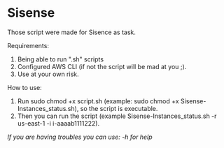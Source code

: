 # Sisense

Those script were made for Sisence as task.

Requirements:
1. Being able to run ".sh" scripts
2. Configured AWS CLI (if not the script will be mad at you ;).
3. Use at your own risk.

How to use:
1. Run sudo chmod +x script.sh (example: sudo chmod +x Sisense-Instances_status.sh), so the script is executable. 
2. Then you can run the script (example Sisense-Instances_status.sh -r us-east-1 -i i-aaaab1111222).

*If you are having troubles you can use: -h for help*
